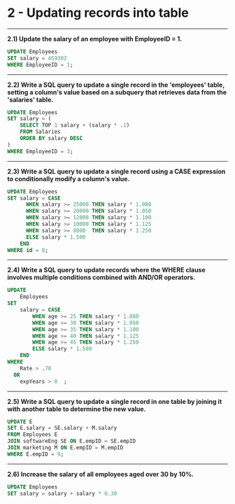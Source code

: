 # 2 - Updating records into table
___

**2.1) Update the salary of an employee with EmployeeID = 1.**

```SQL
UPDATE Employees
SET salary = 459302
WHERE EmployeeID = 1;
```
___

**2.2) Write a SQL query to update a single record in the 'employees' table, setting a column's value based on a subquery that retrieves data from the 'salaries' table.**

```SQL
UPDATE Employees
SET salary = (
    SELECT TOP 1 salary + (salary * .1)
    FROM Salaries
    ORDER BY salary DESC
)
WHERE EmployeeID = 3;
```
___

**2.3) Write a SQL query to update a single record using a CASE expression to conditionally modify a column's value.**

```SQL
UPDATE Employees
SET salary = CASE
      WHEN salary >= 25000 THEN salary * 1.080 
      WHEN salary >= 20000 THEN salary * 1.050 
      WHEN salary >= 12000 THEN salary * 1.100 
      WHEN salary >= 10000 THEN salary * 1.125 
      WHEN salary >= 8000  THEN salary * 1.250
      ELSE salary * 1.500
    END
WHERE id = 8;
```
___

**2.4) Write a SQL query to update records where the WHERE clause involves multiple conditions combined with AND/OR operators.**

```SQL
UPDATE 
    Employees
SET 
    salary = CASE
        WHEN age >= 25 THEN salary * 1.080 
        WHEN age >= 30 THEN salary * 1.050 
        WHEN age >= 35 THEN salary * 1.100 
        WHEN age >= 40 THEN salary * 1.125 
        WHEN age >= 45 THEN salary * 1.250
        ELSE salary * 1.500
    END
WHERE
    Rate > .78
  OR
    expYears > 8  ;
```
___

**2.5) Write a SQL query to update a single record in one table by joining it with another table to determine the new value.**

```SQL
UPDATE E
SET E.salary = SE.salary + M.salary
FROM Employees E
JOIN softwareEng SE ON E.empID = SE.empID
JOIN marketing M ON E.empID = M.empID
WHERE E.empID = 9;  
```
___

**2.6) Increase the salary of all employees aged over 30 by 10%.**

```SQL
UPDATE Employees
SET salary = salary + salary * 0.30
```